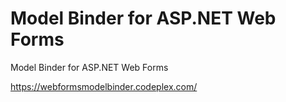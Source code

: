 Model Binder for ASP.NET Web Forms
==================================

Model Binder for ASP.NET Web Forms

https://webformsmodelbinder.codeplex.com/
